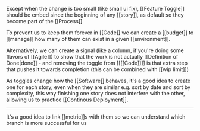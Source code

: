 Except when the change is too small (like small ui fix), [[Feature Toggle]] should be embed since the beginning of any [[story]], as default so they become part of the [[Process]].

To prevent us to keep them forever in [[Code]] we can create a [[budget]] to [[manage]] how many of them can exist in a given [[environment]]. 

Alternatively, we can create a signal (like a column, if you're doing some flavors of [[Agile]]) to show that the work is not actually [[Definition of Done|done]] - and removing the toggle from [[[[Code]]]] is that extra step that pushes it towards completion (this can be combined with [[wip limit]])

As toggles change how the [[Software]] behaves, it's a good idea to create one for each story, even when they are similar e.g. sort by date and sort by complexity, this way finishing one story does not interfere with the other, allowing us to practice [[Continous Deployment]].

---

It's a good idea to link [[metric]]s with them so we can understand which branch is more successful for us